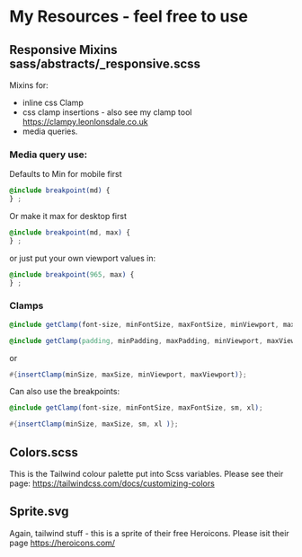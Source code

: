 # My Resources - feel free to use

## Responsive Mixins sass/abstracts/\_responsive.scss

Mixins for:

- inline css Clamp
- css clamp insertions - also see my clamp tool https://clampy.leonlonsdale.co.uk
- media queries.

### Media query use:

Defaults to Min for mobile first

```scss
@include breakpoint(md) {
} ;
```

Or make it max for desktop first

```scss
@include breakpoint(md, max) {
} ;
```

or just put your own viewport values in:

```scss
@include breakpoint(965, max) {
} ;
```

### Clamps

```scss
@include getClamp(font-size, minFontSize, maxFontSize, minViewport, maxViewport);

@include getClamp(padding, minPadding, maxPadding, minViewport, maxViewport);
```

or

```scss
#{insertClamp(minSize, maxSize, minViewport, maxViewport)};
```

Can also use the breakpoints:

```scss
@include getClamp(font-size, minFontSize, maxFontSize, sm, xl);

#{insertClamp(minSize, maxSize, sm, xl )};
```

## Colors.scss

This is the Tailwind colour palette put into Scss variables. Please see their page: https://tailwindcss.com/docs/customizing-colors

## Sprite.svg

Again, tailwind stuff - this is a sprite of their free Heroicons. Please isit their page https://heroicons.com/
